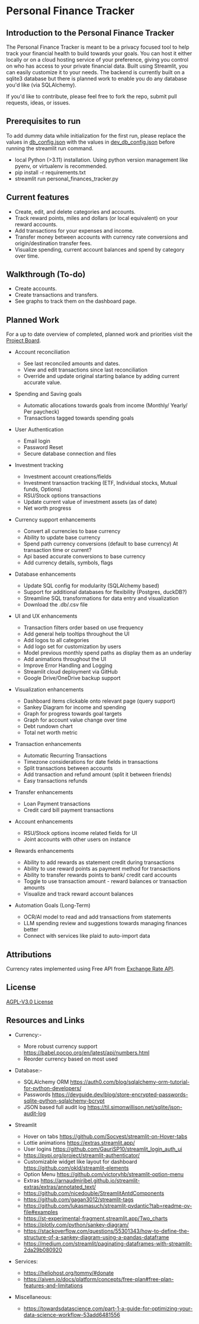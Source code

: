 # Personal Finance Tracker


## Introduction to the Personal Finance Tracker

The Personal Finance Tracker is meant to be a privacy focused tool to help track your financial health to build towards your goals. 
You can host it either locally or on a cloud hosting service of your preference, giving you control on who has access to your private financial data. Built using Streamlit, you can easily customize it to your needs. The backend is currently built on a sqlite3 database but there is planned work to enable you do any database you'd like (via SQLAlchemy).

If you'd like to contribute, please feel free to fork the repo, submit pull requests, ideas, or issues.


## Prerequisites to run

To add dummy data while initialization for the first run, please replace the values in [db_config.json](/files/db_config.json) with the values in [dev_db_config.json](/files/dev_db_config.json) before running the streamlit run command.

- local Python (>3.11) installation. Using python version management like pyenv, or virtualenv is recommended. 
- pip install -r requirements.txt
- streamlit run personal_finances_tracker.py
 

## Current features

- Create, edit, and delete categories and accounts.
- Track reward points, miles and dollars (or local equivalent) on your reward accounts.
- Add transactions for your expenses and income.
- Transfer money between accounts with currency rate conversions and origin/destination transfer fees.
- Visualize spending, current account balances and spend by category over time.


## Walkthrough (To-do)

- Create accounts.
- Create transactions and transfers.
- See graphs to track them on the dashboard page.


## Planned Work

For a up to date overview of completed, planned work and priorities visit the [Project Board](https://github.com/users/DoshiHarsh/projects/2/views/2).

- Account reconciliation
    - See last reconciled amounts and dates.
    - View and edit transactions since last reconciliation
    - Override and update original starting balance by adding current accurate value.

- Spending and Saving goals
    - Automatic allocations towards goals from income (Monthly/ Yearly/ Per paycheck)
    - Transactions tagged towards spending goals

- User Authentication
    - Email login
    - Password Reset
    - Secure database connection and files

- Investment tracking
    - Investment account creations/fields
    - Investment transaction tracking (ETF, Individual stocks, Mutual funds, Options)
    - RSU/Stock options transactions
    - Update current value of investment assets (as of date)
    - Net worth progress 
   
- Currency support enhancements
    - Convert all currencies to base currency
    - Ability to update base currency 
    - Spend path currency conversions (default to base currency) At transaction time or current?
    - Api based accurate conversions to base currency 
    - Add currency details, symbols, flags

- Database enhancements
    - Update SQL config for modularity (SQLAlchemy based)
    - Support for additional databases for flexibility (Postgres, duckDB?)
    - Streamline SQL transformations for data entry and visualization
    - Download the .db/.csv file

- UI and UX enhancements
    - Transaction filters order based on use frequency
    - Add general help tooltips throughout the UI
    - Add logos to all categories
    - Add logo set for customization by users
    - Model previous monthly spend paths as display them as an underlay
    - Add animations throughout the UI 
    - Improve Error Handling and Logging
    - Streamlit cloud deployment via GitHub
    - Google Drive/OneDrive backup support
   
- Visualization enhancements
    - Dashboard items clickable onto relevant page (query support)
    - Sankey Diagram for income and spending
    - Graph for progress towards goal targets
    - Graph for account value change over time 
    - Debt rundown chart
    - Total net worth metric

- Transaction enhancements
    - Automatic Recurring Transactions
    - Timezone considerations for date fields in transactions
    - Split transactions between accounts
    - Add transaction and refund amount (split it between friends)
    - Easy transactions refunds

- Transfer enhancements
    - Loan Payment transactions
    - Credit card bill payment transactions

-  Account enhancements
    - RSU/Stock options income related fields for UI
    - Joint accounts with other users on instance

- Rewards enhancements
    - Ability to add rewards as statement credit during transactions
    - Ability to use reward points as payment method for transactions
    - Ability to transfer rewards points to bank/ credit card accounts
    - Toggle to use transaction amount - reward balances or transaction amounts
    - Visualize and track reward account balances

- Automation Goals (Long-Term)
    - OCR/AI model to read and add transactions from statements
    - LLM spending review and suggestions towards managing finances better
    - Connect with services like plaid to auto-import data


## Attributions

Currency rates implemented using Free API from [Exchange Rate API](https://www.exchangerate-api.com).


## License

[AGPL-V3.0 License](/LICENSE)


## Resources and Links

- Currency:-
    - More robust currency support https://babel.pocoo.org/en/latest/api/numbers.html
    - Reorder currency based on most used

- Database:-
    - SQLAlchemy ORM https://auth0.com/blog/sqlalchemy-orm-tutorial-for-python-developers/
    - Passwords https://devguide.dev/blog/store-encrypted-passwords-sqlite-python-sqlalchemy-bcrypt
    - JSON based full audit log https://til.simonwillison.net/sqlite/json-audit-log

- Streamlit
    - Hover on tabs https://github.com/Socvest/streamlit-on-Hover-tabs
    - Lottie animations https://extras.streamlit.app/
    - User logins https://github.com/GauriSP10/streamlit_login_auth_ui
    - https://pypi.org/project/streamlit-authenticator/
    - Customizable widget like layout for dashboard https://github.com/okld/streamlit-elements
    - Option Menu https://github.com/victoryhb/streamlit-option-menu
    - Extras https://arnaudmiribel.github.io/streamlit-extras/extras/annotated_text/
    - https://github.com/nicedouble/StreamlitAntdComponents
    - https://github.com/gagan3012/streamlit-tags
    - https://github.com/lukasmasuch/streamlit-pydantic?tab=readme-ov-file#examples
    - https://st-experimental-fragment.streamlit.app/Two_charts
    - https://plotly.com/python/sankey-diagram/
    - https://stackoverflow.com/questions/55301343/how-to-define-the-structure-of-a-sankey-diagram-using-a-pandas-dataframe
    - https://medium.com/streamlit/paginating-dataframes-with-streamlit-2da29b080920

- Services:
    - https://heliohost.org/tommy/#donate
    - https://aiven.io/docs/platform/concepts/free-plan#free-plan-features-and-limitations

- Miscellaneous:
    - https://towardsdatascience.com/part-1-a-guide-for-optimizing-your-data-science-workflow-53add6481556
